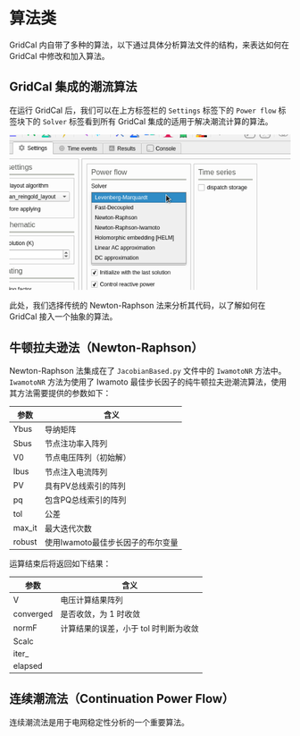 # 算法类

GridCal 内自带了多种的算法，以下通过具体分析算法文件的结构，来表达如何在 GridCal 中修改和加入算法。

## GridCal 集成的潮流算法

在运行 GridCal 后，我们可以在上方标签栏的 `Settings` 标签下的 `Power flow` 标签块下的 `Solver` 标签看到所有 GridCal 集成的适用于解决潮流计算的算法。

![ShowPowerFlowSolver](pics/ShowPowerFlowSolver.png)

此处，我们选择传统的 Newton-Raphson 法来分析其代码，以了解如何在 GridCal 接入一个抽象的算法。

## 牛顿拉夫逊法（Newton-Raphson）

Newton-Raphson 法集成在了 `JacobianBased.py` 文件中的 `IwamotoNR` 方法中。`IwamotoNR` 方法为使用了 Iwamoto 最佳步长因子的纯牛顿拉夫逊潮流算法，使用其方法需要提供的参数如下：

| 参数 | 含义 |
|-----|-----| 
|Ybus|导纳矩阵|
|Sbus|节点注功率入阵列|
|V0|节点电压阵列（初始解）|
|Ibus|节点注入电流阵列|
|PV|具有PV总线索引的阵列|
|pq|包含PQ总线索引的阵列|
|tol|公差|
|max_it|最大迭代次数|
|robust|使用Iwamoto最佳步长因子的布尔变量| 

运算结束后将返回如下结果：

| 参数 | 含义 |
|-----|-----|
|V|电压计算结果阵列|
|converged|是否收敛，为 1 时收敛|
|normF|计算结果的误差，小于 tol 时判断为收敛|
|Scalc||
|iter_||
|elapsed||

## 连续潮流法（Continuation Power Flow）

连续潮流法是用于电网稳定性分析的一个重要算法。